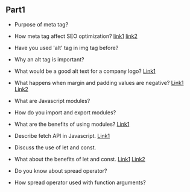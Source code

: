 ## Part1

- Purpose of meta tag?
- How meta tag affect SEO optimization?
[link1](https://www.tutorialspoint.com/html/html_meta_tags.htm)
[link2](https://www.searchenginejournal.com/important-tags-seo/156440/)

- Have you used 'alt' tag in img tag before?
- Why an alt tag is important?
- What would be a good alt text for a company logo?
[Link1](https://developer.mozilla.org/en-US/docs/Web/API/HTMLImageElement/alt)

- What happens when margin and padding values are negative?
[Link1](https://blog.shimin.io/are-css-negative-margins-bad-practice/)
[Link2](https://stackoverflow.com/questions/4973988/why-does-css-not-support-negative-padding)

- What are Javascript modules?
- How do you import and export modules?
- What are the benefits of using modules?
[Link1](https://www.turing.com/kb/javascript-modules)

- Describe fetch API in Javascript.
[Link1](https://www.tutorialspoint.com/javascript/javascript_fetch_api.htm)

- Discuss the use of let and const.
- What about the benefits of let and const.
[Link1](https://www.greatfrontend.com/questions/quiz/what-are-the-differences-between-variables-created-using-let-var-or-const)
[Link2](https://medium.com/swlh/the-difference-of-var-vs-let-vs-const-in-javascript-abe37e214d66)

- Do you know about spread operator?
- How spread operator used with function arguments?
[]()
[]()
